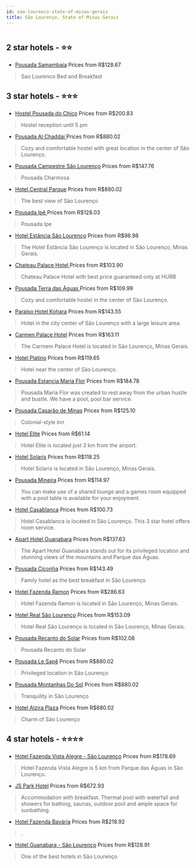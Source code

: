 ```yaml
---
id: sao-lourenco-state-of-minas-gerais
title: São Lourenço, State of Minas Gerais
---
```


<center><img src="https://static.hotelurbano.com/reservas/prod0/0/413/5d83fa0030384_hotel-fazenda-vista-alegre-sao-lourenco.jpg" alt="" /></center>


##  2 star hotels - ⭐️⭐️

-    [Pousada Samambaia](https://us.hurb.com/hotels/sao-lourenco/pousada-samambaia-7186?cmp=18055) Prices from R$128.67
   > Sao Lourenco Bed and Breakfast

##  3 star hotels - ⭐️⭐️⭐️

-    [Hostel Pousada do Chico](https://us.hurb.com/hotels/sao-lourenco/hostel-pousada-do-chico-396?cmp=18055) Prices from R$200.83
   > Hostel reception until 5 pm
-    [Pousada Al Chaddai ](https://us.hurb.com/hotels/sao-lourenco/pousada-al-chaddai-6832?cmp=18055) Prices from R$880.02
   > Cozy and comfortable hostel with great location in the center of São Lourenço.
-    [Pousada Campestre São Lourenço](https://us.hurb.com/hotels/sao-lourenco/pousada-campestre-sao-lourenco-5923?cmp=18055) Prices from R$147.76
   > Pousada Charmosa
-    [Hotel Central Parque](https://us.hurb.com/hotels/sao-lourenco/hotel-central-parque-5352?cmp=18055) Prices from R$880.02
   > The best view of São Lourenço
-    [Pousada Ipê ](https://us.hurb.com/hotels/sao-lourenco/pousada-ipe-9490?cmp=18055) Prices from R$128.03
   > Pousada Ipe
-    [Hotel Estância São Lourenço](https://us.hurb.com/hotels/sao-lourenco/hotel-estancia-4327?cmp=18055) Prices from R$98.98
   > The Hotel Estância São Lourenço is located in São Lourenço, Minas Gerais.
-    [Chateau Palace Hotel ](https://us.hurb.com/hotels/sao-lourenco/chateau-palace-hotel-14351?cmp=18055) Prices from R$103.90
   > Chateau Palace Hotel with best price guaranteed only at HURB
-    [Pousada Terra das Águas ](https://us.hurb.com/hotels/sao-lourenco/pousada-terra-das-aguas-6626?cmp=18055) Prices from R$109.99
   > Cozy and comfortable hostel in the center of São Lourenço.
-    [Paraíso Hotel Kohara](https://us.hurb.com/hotels/sao-lourenco/paraiso-hotel-kohara-236?cmp=18055) Prices from R$143.55
   > Hotel in the city center of São Lourenço with a large leisure area.
-    [Carmen Palace Hotel](https://us.hurb.com/hotels/sao-lourenco/carmem-palace-hotel-2877?cmp=18055) Prices from R$163.11
   > The Carmem Palace Hotel is located in São Lourenço, Minas Gerais.
-    [Hotel Platino](https://us.hurb.com/hotels/sao-lourenco/hotel-platino-259?cmp=18055) Prices from R$119.65
   > Hotel near the center of São Lourenço.
-    [Pousada Estancia Maria Flor](https://us.hurb.com/hotels/sao-lourenco/hotel-estancia-maria-flor-6439?cmp=18055) Prices from R$184.78
   > Pousada Maria Flor was created to rest away from the urban hustle and bustle. We have a pool, pool bar service.
-    [Pousada Casarão de Minas](https://us.hurb.com/hotels/sao-lourenco/pousada-casarao-de-minas-5397?cmp=18055) Prices from R$125.10
   > Colonial-style inn
-    [Hotel Elite](https://us.hurb.com/hotels/sao-lourenco/hotel-elite-10547?cmp=18055) Prices from R$61.14
   > Hotel Elite is located just 3 km from the airport.
-    [Hotel Solaris](https://us.hurb.com/hotels/sao-lourenco/hotel-solaris-7141?cmp=18055) Prices from R$118.25
   > Hotel Solaris is located in São Lourenço, Minas Gerais.
-    [Pousada Mineira](https://us.hurb.com/hotels/sao-lourenco/pousada-mineira-18473?cmp=18055) Prices from R$114.97
   > You can make use of a shared lounge and a games room equipped with a pool table is available for your enjoyment.
-    [Hotel Casablanca](https://us.hurb.com/hotels/sao-lourenco/hotel-casablanca-16920?cmp=18055) Prices from R$100.73
   > Hotel Casablanca is located in São Lourenço. This 3 star hotel offers room service.
-    [Apart Hotel Guanabara](https://us.hurb.com/hotels/sao-lourenco/apart-hotel-guanabara-16762?cmp=18055) Prices from R$137.63
   > The Apart Hotel Guanabara stands out for its privileged location and stunning views of the mountains and Parque das Águas.
-    [Pousada Ciconha](https://us.hurb.com/hotels/sao-lourenco/pousada-ciconha-4718?cmp=18055) Prices from R$143.49
   > Family hotel as the best breakfast in São Lourenço
-    [Hotel Fazenda Ramon](https://us.hurb.com/hotels/sao-lourenco/hotel-fazenda-ramon-9032?cmp=18055) Prices from R$286.63
   > Hotel Fazenda Ramon is located in São Lourenço, Minas Gerais.
-    [Hotel Real São Lourenço](https://us.hurb.com/hotels/sao-lourenco/hotel-real-sao-lourenco-8097?cmp=18055) Prices from R$153.09
   > Hotel Real São Lourenço is located in São Lourenço, Minas Gerais.
-    [Pousada Recanto do Solar](https://us.hurb.com/hotels/sao-lourenco/pousada-recanto-do-solar-5710?cmp=18055) Prices from R$102.08
   > Pousada Recanto do Solar
-    [Pousada Le Sapê](https://us.hurb.com/hotels/sao-lourenco/pousada-le-sape-5472?cmp=18055) Prices from R$880.02
   > Privileged location in São Lourenço
-    [Pousada Montanhas Do Sol](https://us.hurb.com/hotels/sao-lourenco/hotel-pousada-montanhas-do-sol-5337?cmp=18055) Prices from R$880.02
   > Tranquility in São Lourenço
-    [Hotel Alzira Plaza](https://us.hurb.com/hotels/sao-lourenco/hotel-alzira-plaza-5333?cmp=18055) Prices from R$880.02
   > Charm of São Lourenço

##  4 star hotels - ⭐️⭐️⭐️⭐️

-    [Hotel Fazenda Vista Alegre - São Lourenço](https://us.hurb.com/hotels/sao-lourenco/hotel-fazenda-vista-alegre-sao-lourenco-413?cmp=18055) Prices from R$178.69
   > Hotel Fazenda Vista Alegre is 5 km from Parque das Águas in São Lourenço.
-    [JS Park Hotel](https://us.hurb.com/hotels/sao-lourenco/js-park-hotel-7447?cmp=18055) Prices from R$672.93
   > Accommodation with breakfast. Thermal pool with waterfall and showers for bathing, saunas, outdoor pool and ample space for sunbathing.
-    [Hotel Fazenda Bavária](https://us.hurb.com/hotels/sao-lourenco/hotel-fazenda-bavaria-5925?cmp=18055) Prices from R$218.92
   > .
-    [Hotel Guanabara - São Lourenço](https://us.hurb.com/hotels/sao-lourenco/hotel-guanabara-5389?cmp=18055) Prices from R$128.91
   > One of the best hotels in São Lourenço
